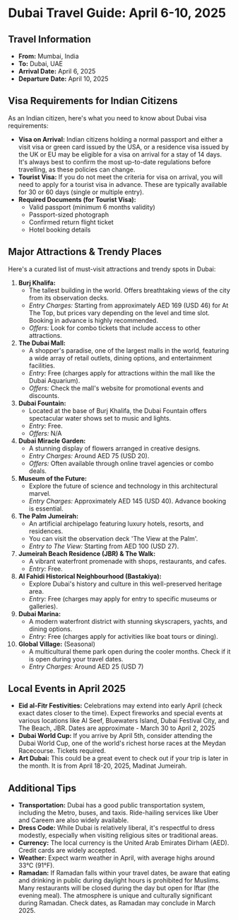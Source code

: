 # Dubai Travel Guide: April 6-10, 2025

## Travel Information

*   **From:** Mumbai, India
*   **To:** Dubai, UAE
*   **Arrival Date:** April 6, 2025
*   **Departure Date:** April 10, 2025

## Visa Requirements for Indian Citizens

As an Indian citizen, here's what you need to know about Dubai visa requirements:

*   **Visa on Arrival:** Indian citizens holding a normal passport and either a visit visa or green card issued by the USA, or a residence visa issued by the UK or EU may be eligible for a visa on arrival for a stay of 14 days. It's always best to confirm the most up-to-date regulations before travelling, as these policies can change.
*   **Tourist Visa:** If you do not meet the criteria for visa on arrival, you will need to apply for a tourist visa in advance. These are typically available for 30 or 60 days (single or multiple entry).
*   **Required Documents (for Tourist Visa):**
    *   Valid passport (minimum 6 months validity)
    *   Passport-sized photograph
    *   Confirmed return flight ticket
    *   Hotel booking details

## Major Attractions & Trendy Places

Here's a curated list of must-visit attractions and trendy spots in Dubai:

1.  **Burj Khalifa:**
    *   The tallest building in the world. Offers breathtaking views of the city from its observation decks.
    *   *Entry Charges:* Starting from approximately AED 169 (USD 46) for At The Top, but prices vary depending on the level and time slot. Booking in advance is highly recommended.
    *   *Offers:* Look for combo tickets that include access to other attractions.
2.  **The Dubai Mall:**
    *   A shopper's paradise, one of the largest malls in the world, featuring a wide array of retail outlets, dining options, and entertainment facilities.
    *   *Entry:* Free (charges apply for attractions within the mall like the Dubai Aquarium).
    *   *Offers:* Check the mall's website for promotional events and discounts.
3.  **Dubai Fountain:**
    *   Located at the base of Burj Khalifa, the Dubai Fountain offers spectacular water shows set to music and lights.
    *   *Entry:* Free.
    *   *Offers:* N/A
4.  **Dubai Miracle Garden:**
    *   A stunning display of flowers arranged in creative designs.
    *   *Entry Charges:* Around AED 75 (USD 20).
    *   *Offers:* Often available through online travel agencies or combo deals.
5.  **Museum of the Future:**
    *   Explore the future of science and technology in this architectural marvel.
    *   *Entry Charges:* Approximately AED 145 (USD 40). Advance booking is essential.
6.  **The Palm Jumeirah:**
    *   An artificial archipelago featuring luxury hotels, resorts, and residences.
    * You can visit the observation deck 'The View at the Palm'.
    *   *Entry to The View:* Starting from AED 100 (USD 27).
7.  **Jumeirah Beach Residence (JBR) & The Walk:**
    *   A vibrant waterfront promenade with shops, restaurants, and cafes.
    *   *Entry:* Free.
8.  **Al Fahidi Historical Neighbourhood (Bastakiya):**
    *   Explore Dubai's history and culture in this well-preserved heritage area.
    *   *Entry:* Free (charges may apply for entry to specific museums or galleries).
9.  **Dubai Marina:**
    *   A modern waterfront district with stunning skyscrapers, yachts, and dining options.
    *   *Entry:* Free (charges apply for activities like boat tours or dining).
10. **Global Village:** (Seasonal)
    * A multicultural theme park open during the cooler months. Check if it is open during your travel dates.
    * *Entry Charges:* Around AED 25 (USD 7)

## Local Events in April 2025

*   **Eid al-Fitr Festivities:** Celebrations may extend into early April (check exact dates closer to the time). Expect fireworks and special events at various locations like Al Seef, Bluewaters Island, Dubai Festival City, and The Beach, JBR. Dates are approximate - March 30 to April 2, 2025
*   **Dubai World Cup:** If you arrive by April 5th, consider attending the Dubai World Cup, one of the world's richest horse races at the Meydan Racecourse. Tickets required.
*   **Art Dubai:** This could be a great event to check out if your trip is later in the month. It is from April 18-20, 2025, Madinat Jumeirah.

## Additional Tips

*   **Transportation:** Dubai has a good public transportation system, including the Metro, buses, and taxis. Ride-hailing services like Uber and Careem are also widely available.
*   **Dress Code:** While Dubai is relatively liberal, it's respectful to dress modestly, especially when visiting religious sites or traditional areas.
*   **Currency:** The local currency is the United Arab Emirates Dirham (AED). Credit cards are widely accepted.
*   **Weather:** Expect warm weather in April, with average highs around 33°C (91°F).
*   **Ramadan:** If Ramadan falls within your travel dates, be aware that eating and drinking in public during daylight hours is prohibited for Muslims. Many restaurants will be closed during the day but open for Iftar (the evening meal). The atmosphere is unique and culturally significant during Ramadan. Check dates, as Ramadan may conclude in March 2025.